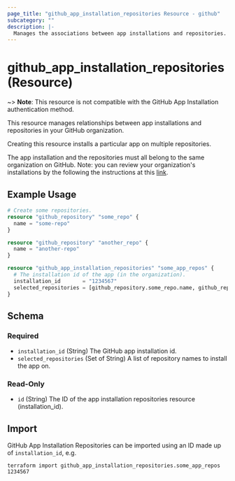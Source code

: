 ```yaml
---
page_title: "github_app_installation_repositories Resource - github"
subcategory: ""
description: |-
  Manages the associations between app installations and repositories.
---
```


# github_app_installation_repositories (Resource)

~> **Note**: This resource is not compatible with the GitHub App Installation authentication method.

This resource manages relationships between app installations and repositories in your GitHub organization.

Creating this resource installs a particular app on multiple repositories.

The app installation and the repositories must all belong to the same organization on GitHub. Note: you can review your organization's installations by the following the instructions at this [link](https://docs.github.com/en/github/setting-up-and-managing-organizations-and-teams/reviewing-your-organizations-installed-integrations).

## Example Usage

```terraform
# Create some repositories.
resource "github_repository" "some_repo" {
  name = "some-repo"
}

resource "github_repository" "another_repo" {
  name = "another-repo"
}

resource "github_app_installation_repositories" "some_app_repos" {
  # The installation id of the app (in the organization).
  installation_id       = "1234567"
  selected_repositories = [github_repository.some_repo.name, github_repository.another_repo.name]
}
```

<!-- schema generated by tfplugindocs -->
## Schema

### Required

- `installation_id` (String) The GitHub app installation id.
- `selected_repositories` (Set of String) A list of repository names to install the app on.

### Read-Only

- `id` (String) The ID of the app installation repositories resource (installation_id).

## Import

GitHub App Installation Repositories can be imported using an ID made up of `installation_id`, e.g.

```shell
terraform import github_app_installation_repositories.some_app_repos 1234567
```
